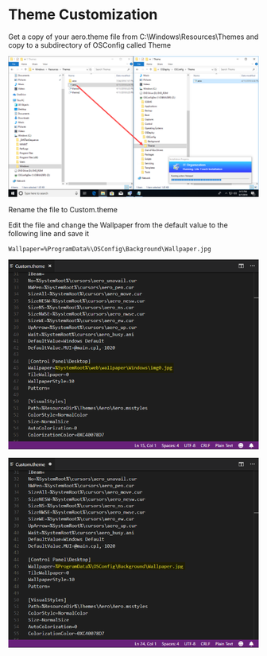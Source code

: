 # Theme Customization

Get a copy of your aero.theme file from C:\Windows\Resources\Themes and copy to a subdirectory of OSConfig called Theme

![](../../../.gitbook/assets/2018-08-07_21-15-41.png)

Rename the file to Custom.theme

Edit the file and change the Wallpaper from the default value to the following line and save it

```text
Wallpaper=%ProgramData%\OSConfig\Background\Wallpaper.jpg
```

![](../../../.gitbook/assets/2018-08-07_21-18-51.png)

![](../../../.gitbook/assets/2018-08-07_21-20-13.png)



